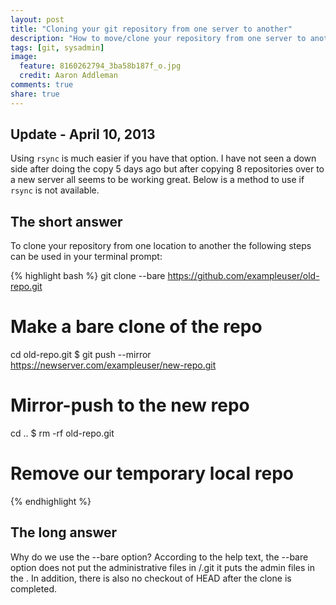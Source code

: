 ```yaml
---
layout: post
title: "Cloning your git repository from one server to another"
description: "How to move/clone your repository from one server to another and some small background information of why to use the --bare option (really its here for my note taking)."
tags: [git, sysadmin]
image:
  feature: 8160262794_3ba58b187f_o.jpg
  credit: Aaron Addleman
comments: true
share: true
---
```


## Update - April 10, 2013

Using `rsync` is much easier if you have that option. I have not seen a down side after doing the copy 5 days ago but after copying 8 repositories over to a new server all seems to be working great. Below is a method to use if `rsync` is not available.

## The short answer

To clone your repository from one location to another the following steps can be used in your terminal prompt:

{% highlight bash %}
git clone --bare https://github.com/exampleuser/old-repo.git
# Make a bare clone of the repo

cd old-repo.git
$ git push --mirror https://newserver.com/exampleuser/new-repo.git
# Mirror-push to the new repo

cd ..
$ rm -rf old-repo.git
# Remove our temporary local repo
{% endhighlight %}
    
## The long answer

Why do we use the --bare option? According to the help text, the --bare option does not put the administrative files in <directory>/.git it puts the admin files in the <directory>. In addition, there is also no checkout of HEAD after the clone is completed.
